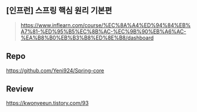 
## [인프런] 스프링 핵심 원리 기본편
> https://www.inflearn.com/course/%EC%8A%A4%ED%94%84%EB%A7%81-%ED%95%B5%EC%8B%AC-%EC%9B%90%EB%A6%AC-%EA%B8%B0%EB%B3%B8%ED%8E%B8/dashboard



## Repo
https://github.com/Yeni924/Spring-core

## Review
https://kwonyeeun.tistory.com/93
